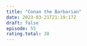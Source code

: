 ```yaml
---
title: "Conan the Barbarian"
date: 2023-03-21T21:19:17Z
draft: false
episode: 55
rating.total: 38
---
```


